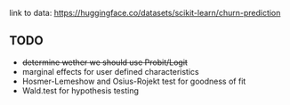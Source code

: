 link to data:
https://huggingface.co/datasets/scikit-learn/churn-prediction

## TODO
- ~~determine wether we should use Probit/Logit~~
- marginal effects for user defined characteristics
- Hosmer-Lemeshow and Osius-Rojekt test for goodness of fit
- Wald.test for hypothesis testing
